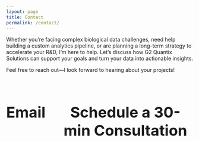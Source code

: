 ```yaml
---
layout: page
title: Contact
permalink: /contact/
---
```


Whether you’re facing complex biological data challenges, need help building a custom analytics pipeline, or are planning a long-term strategy to accelerate your R&D, I’m here to help. Let’s discuss how G2 Quantix Solutions can support your goals and turn your data into actionable insights.

Feel free to reach out—I look forward to hearing about your projects!

<!-- Contact Panel -->
<div style="display: flex; gap: 2rem; margin-top: 2rem; justify-content: center;">

  <div style="text-align: center;">
    <a href="mailto:info@g2quantix.com" style="text-decoration: none; color: inherit; font-size: 2.5rem;">
      <i class="fas fa-envelope"></i><br>
      <strong>Email</strong>
    </a>
  </div>

  <div style="text-align: center;">
    <a href="https://outlook.office.com/bookwithme/user/b3cdb49b33584fb39fc10c514aba9674@g2quantix.com/meetingtype/ikrOLwZbnE2sWyfVUiJmkQ2?bookingcode=2e17f0bc-b6c6-418b-9c94-cae22c88436d&anonymous&ep=mlink" target="_blank" rel="noopener" style="text-decoration: none; color: inherit; font-size: 2.5rem;">
      <i class="fas fa-calendar-alt"></i><br>
      <strong>Schedule a 30-min Consultation</strong>
    </a>
  </div>

</div>
